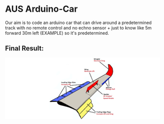 # AUS Arduino-Car


 Our aim is to code an arduino car that can drive around a predetermined track with no remote control and no echno sensor + just to know like 5m forward 30m left (EXAMPLE) so it's predetermined. 


## Final Result:

![](https://github.com/Shadow-Rhodium/Wing-Challenge/blob/main/Wing.png?raw=true)

